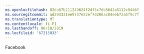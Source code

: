 ```yaml
---
ms.openlocfilehash: 82da67b211249624f24f3c7db5642a5112c9446f
ms.sourcegitcommit: ad203331ee9737e82ef70206ac04eeb72a5f9c7f
ms.translationtype: MT
ms.contentlocale: fi-FI
ms.lasthandoff: 06/18/2019
ms.locfileid: "67215033"
---
```

Facebook